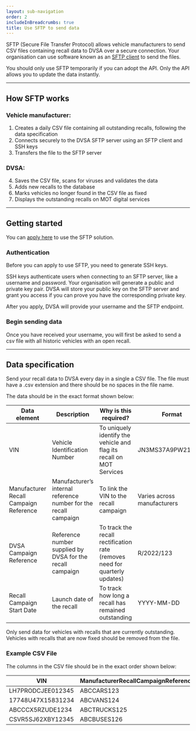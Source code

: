 ```yaml
---
layout: sub-navigation
order: 2
includeInBreadcrumbs: true
title: Use SFTP to send data
---
```


SFTP (Secure File Transfer Protocol) allows vehicle manufacturers to send CSV files containing recall data to DVSA over a secure connection. Your organisation can use software known as an [SFTP client](https://docs.aws.amazon.com/transfer/latest/userguide/transfer-file.html) to send the files.

You should only use SFTP temporarily if you can adopt the API. Only the API allows you to update the data instantly.

---

## How SFTP works

### Vehicle manufacturer:

1. Creates a daily CSV file containing all outstanding recalls, following the data specification
2. Connects securely to the DVSA SFTP server using an SFTP client and SSH keys
3. Transfers the file to the SFTP server

### DVSA:

4.  Saves the CSV file, scans for viruses and validates the data
5.  Adds new recalls to the database
6.  Marks vehicles no longer found in the CSV file as fixed
7.  Displays the outstanding recalls on MOT digital services

---

## Getting started

You can [apply here](https://forms.office.com/e/QLHWZ2jeNc) to use the SFTP solution.

### Authentication

Before you can apply to use SFTP, you need to generate SSH keys.

SSH keys authenticate users when connecting to an SFTP server, like a username and password. Your organisation will generate a public and private key pair. DVSA will store your public key on the SFTP server and grant you access if you can prove you have the corresponding private key.

After you apply, DVSA will provide your username and the SFTP endpoint.

### Begin sending data

Once you have received your username, you will first be asked to send a csv file with all historic vehicles with an open recall.

---

## Data specification

Send your recall data to DVSA every day in a single a CSV file. The file must have a .csv extension and there should be no spaces in the file name.

The data should be in the exact format shown below:

| Data element                           | Description                                                      | Why is this required?                                                       | Format                      |
|----------------------------------------|------------------------------------------------------------------|-----------------------------------------------------------------------------|-----------------------------|
| VIN                                    | Vehicle Identification Number                                    | To uniquely identify the vehicle and flag its recall on MOT Services        | JN3MS37A9PW212345           |
| Manufacturer Recall Campaign Reference | Manufacturer’s internal reference number for the recall campaign | To link the VIN to the recall campaign                                      | Varies across manufacturers |
| DVSA Campaign Reference                | Reference number supplied by DVSA for the recall campaign        | To track the recall rectification rate (removes need for quarterly updates) | R/2022/123                  |
| Recall Campaign Start Date             | Launch date of the recall                                        | To track how long a recall has remained outstanding                         | YYYY-MM-DD                  |

Only send data for vehicles with recalls that are currently outstanding. Vehicles with recalls that are now fixed should be removed from the file.


### Example CSV File

The columns in the CSV file should be in the exact order shown below:

| VIN               | ManufacturerRecallCampaignReference  | DVSACampaignReference | RecallCampaignStartDate |
|-------------------|--------------------------------------|-----------------------|-------------------------|
| LH7PRODCJEE012345 | ABCCARS123                           | R/2026/123            | 2026-12-01              |
| 17748U47X15831234 | ABCVANS124                           | R/2026/124            | 2026-12-02              |
| ABCCCX5RZUDE1234  | ABCTRUCKS125                         | R/2026/125            | 2026-12-03              |
| CSVR5SJ62XBY12345 | ABCBUSES126                          | R/2026/126            | 2026-12-04              |


